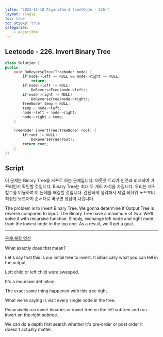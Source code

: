 ```yaml
---
title: "2023-12-18 Algorithm-3 (LeetCode - 226)"
layout: single
toc: true
toc_sticky: true
categories:     
    - algorithm
---
```


## Leetcode - 226. Invert Binary Tree


```c++
class Solution {
public:
    void DoReverseTree(TreeNode* node) {
        if(node->left == NULL && node->right == NULL)
            return;
        if(node->left != NULL)
            DoReverseTree(node->left);
        if(node->right != NULL)
            DoReverseTree(node->right);
        TreeNode* temp = NULL;
        temp = node->left;
        node->left = node->right;
        node->right = temp;
    }

    TreeNode* invertTree(TreeNode* root) {
        if(root != NULL)
            DoReverseTree(root);
        return root;
    }
};

```

## Script
이 문제는 Binary Tree를 거꾸로 하는 문제입니다. 
아웃풋 트리가 인풋과 비교하여 거꾸러인지 확인할 것입니다. Binary Tree는 최대 두 개의 자식을 가집니다.  우리는 재귀함수를 이용하여 이 문제를 해결할 것입니다. 간단하게 생각해서 제일 최하위 노드부터 최상단 노드까지 순서대로 바꾸면 정답이 나옵니다.

The problem is to invert Binary Tree. We gonna determine if Output Tree is reverse compared to input. The Binary Tree have a maximum of two. We'll solve it with recursive function. Simply, exchange left node and right node from the lowest node to the top one. As a result, we'll get a goal.


---

[문제 해결 영상](https://www.youtube.com/watch?v=OnSn2XEQ4MY)

What exactly does that mean?

Let's say that this is our initial tree to invert. It isbasically what you can tell in the output.

Left child or left child were swapped.

It's a recursive definition.

The exact same thing happened with this tree right.

What we're saying is visit every single node in the tree.

Recursively run invert binaries or invert tree on the left subtree and run invert on the right subtree.

We can do a depth first search whether it's pre-order or post order it doesn't actually matter.
